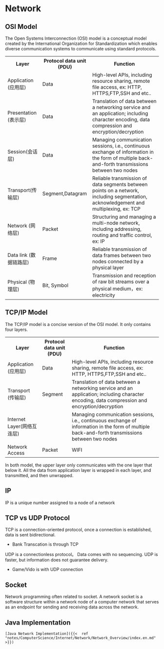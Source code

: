 # Network



## **OSI Model**

The Open Systems Interconnection (OSI) model is a conceptual model created by the International Organization for Standardization which enables diverse communication systems to communicate using standard protocols.

<table class="alt"> 
<tbody><tr> 
  <th id="table_layer"><strong>Layer</strong></th> 
  <th id="table_Protocol_data_unit"><strong>Protocol data unit (PDU)</strong></th> 
  <th id="table_function"><strong>Function</strong></th> 
</tr> 
<tr> 
<td headers="table_layer">Application (应用层)</td> 
<td headers="table_Protocol_data_unit">Data</td> 
<td headers="table_function">High-level APIs, including resource sharing, remote file access, ex: HTTP, HTTPS,FTP,SSH and etc..</td> 
</tr> 
<tr> 
<td headers="table_layer">Presentation (表示层)</td> 
<td headers="table_Protocol_data_unit">Data</td> 
<td headers="table_function">Translation of data between a networking service and an application; including character encoding, data compression and encryption/decryption</td> 
</tr> 
<tr> 
<td headers="table_layer">Session(会话层)</td> 
<td headers="table_Protocol_data_unit">Data</td> 
<td headers="table_function">Managing communication sessions, i.e., continuous exchange of information in the form of multiple back-and-forth transmissions between two nodes</td> 
</tr> 
<tr> 
<td headers="table_layer">Transport(传输层)</td> 
<td headers="table_Protocol_data_unit">Segment,Datagram</td> 
<td headers="table_function">Reliable transmission of data segments between points on a network, including segmentation, acknowledgement and multiplexing, ex: TCP</td> 
</tr> 
<tr> 
<td headers="table_layer">Network (网络层)</td> 
<td headers="table_Protocol_data_unit">Packet</td> 
<td headers="table_function">	Structuring and managing a multi-node network, including addressing, routing and traffic control, ex: IP</td> 
</tr> 
<tr> 
<td headers="table_layer">Data link (数据链路层)</td> 
<td headers="table_Protocol_data_unit">Frame</td> 
<td headers="table_function">Reliable transmission of data frames between two nodes connected by a physical layer</td> 
</tr> 
<tr> 
<td headers="table_layer">Physical (物理层)</td> 
<td headers="table_Protocol_data_unit">Bit, Symbol</td> 
<td headers="table_function">Transmission and reception of raw bit streams over a physical medium，ex: electricity</td> 
</tr> 
</tbody></table>

## TCP/IP Model

 The TCP/IP model is a concise version of the OSI model. It only contains four layers.

 <table class="alt"> 
<tbody><tr> 
  <th id="table_layer"><strong>Layer</strong></th> 
  <th id="table_Protocol_data_unit"><strong>Protocol data unit (PDU)</strong></th> 
  <th id="table_function"><strong>Function</strong></th> 
</tr> 
<tr> 
<td headers="table_layer">Application (应用层)</td> 
<td headers="table_Protocol_data_unit">Data</td> 
<td headers="table_function">High-level APIs, including resource sharing, remote file access, ex: HTTP, HTTPS,FTP,SSH and etc..</td> 
</tr> 
<tr> 
<td headers="table_layer">Transport (传输层)</td> 
<td headers="table_Protocol_data_unit">Segment</td> 
<td headers="table_function">Translation of data between a networking service and an application; including character encoding, data compression and encryption/decryption</td> 
</tr> 
<tr> 
<td headers="table_layer">Internet Layer(网络互连层)</td> 
<td headers="table_Protocol_data_unit"></td> 
<td headers="table_function">Managing communication sessions, i.e., continuous exchange of information in the form of multiple back-and-forth transmissions between two nodes</td> 
</tr> 
<tr> 
<td headers="table_layer">Network Access</td> 
<td headers="table_Protocol_data_unit">Packet</td> 
<td headers="table_function">WIFI</td> 
</tr> 
</tbody></table>

In both model, the upper layer only communicates with the one layer that below it. All the data from application layer is wrapped in each layer, and transmitted, and then unwrapped.

## IP

IP is a unique number assigned to a node of a network 

## TCP vs UDP Protocol

TCP is a connection-oriented protocol, once a connection is established, data is sent bidirectional. 

- Bank Transcation is through TCP

UDP is a connectionless protocol。 Data comes with no sequencing. UDP is faster, but information does not guarantee delivery.

- Game/Vido is with UDP connection


## Socket

Network programming often related to socket. A network socket is a software structure within a network node of a computer network that serves as an endpoint for sending and receiving data across the network. 


## Java Implementation

```
[Java Network Implementation]({{<  ref "notes/ComputerScience/Internet/Network/Network_Overview/index.en.md"  >}})
```
